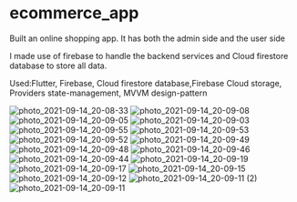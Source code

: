 # ecommerce_app

Built an online shopping app. It has both the admin side and the user side

I made use of firebase to handle the backend services and Cloud firestore database to store all data.

Used:Flutter, Firebase, Cloud firestore database,Firebase Cloud storage, Providers state-management, MVVM design-pattern

![photo_2021-09-14_20-08-33](https://user-images.githubusercontent.com/77903834/133302872-92e3c1ea-1a4f-4df3-95e2-fc1fab8e56b3.jpg)
![photo_2021-09-14_20-09-08](https://user-images.githubusercontent.com/77903834/133302863-f12bb20b-51f4-4720-9d55-9863c14bcf97.jpg)
![photo_2021-09-14_20-09-05](https://user-images.githubusercontent.com/77903834/133302866-5b3c24ec-4e28-48c4-bfaa-0a07a5563944.jpg)
![photo_2021-09-14_20-09-03](https://user-images.githubusercontent.com/77903834/133302869-4eb53bc8-31a7-462d-a208-71b69f4e12a7.jpg)
![photo_2021-09-14_20-09-55](https://user-images.githubusercontent.com/77903834/133302874-d9a89728-0521-42e6-b3b5-f3b58230dbc0.jpg)
![photo_2021-09-14_20-09-53](https://user-images.githubusercontent.com/77903834/133302876-6ee38b84-9a52-4a2b-9ace-12f928243e53.jpg)
![photo_2021-09-14_20-09-52](https://user-images.githubusercontent.com/77903834/133302878-ac42f28f-67b0-4058-9b2b-2108232c38e3.jpg)
![photo_2021-09-14_20-09-49](https://user-images.githubusercontent.com/77903834/133302880-611f952a-2fe9-43be-9952-e28ecd4a5af6.jpg)
![photo_2021-09-14_20-09-48](https://user-images.githubusercontent.com/77903834/133302881-926a6f53-8992-43e3-9813-3ec6f279ddb3.jpg)
![photo_2021-09-14_20-09-46](https://user-images.githubusercontent.com/77903834/133302883-5db62ba2-56e9-4027-aa1a-17104ba5ceda.jpg)
![photo_2021-09-14_20-09-44](https://user-images.githubusercontent.com/77903834/133302885-fa7d87c9-c183-4c0b-a3cb-8617cb0c0296.jpg)
![photo_2021-09-14_20-09-19](https://user-images.githubusercontent.com/77903834/133302887-d67f6ff4-7f1f-4c88-a40d-c1d635199c8a.jpg)
![photo_2021-09-14_20-09-17](https://user-images.githubusercontent.com/77903834/133302890-eeef8ad7-5f04-4e20-8de9-f316f8c19acd.jpg)
![photo_2021-09-14_20-09-15](https://user-images.githubusercontent.com/77903834/133302895-b8fc3fa6-08d6-4661-8bd3-73652c4cc34c.jpg)
![photo_2021-09-14_20-09-12](https://user-images.githubusercontent.com/77903834/133302896-b619e880-2eb2-4a54-a04c-66c7bb7fabeb.jpg)
![photo_2021-09-14_20-09-11 (2)](https://user-images.githubusercontent.com/77903834/133302897-9b24a4a2-c0ca-45dd-90f6-8c019a1059f8.jpg)
![photo_2021-09-14_20-09-11](https://user-images.githubusercontent.com/77903834/133302898-a910b71b-17ee-4f1e-a234-d467c0329805.jpg)
